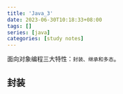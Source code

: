 ```yaml
---
title: 'Java_3'
date: 2023-06-30T10:18:33+08:00
tags: []
series: [java]
categories: [study notes]
---
```


面向对象编程三大特性：`封装、继承和多态`。

## 封装
